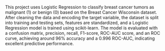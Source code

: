 This project uses Logistic Regression to classify breast cancer tumors as malignant (1) or benign (0) based on the Breast Cancer Wisconsin dataset. After cleaning the data and encoding the target variable, the dataset is split into training and testing sets, features are standardized, and a Logistic Regression model is trained using scikit-learn. The model is evaluated with a confusion matrix, precision, recall, F1-score, ROC-AUC score, and an ROC curve, achieving around 96% accuracy and a 0.996 ROC-AUC, indicating excellent predictive performance.
